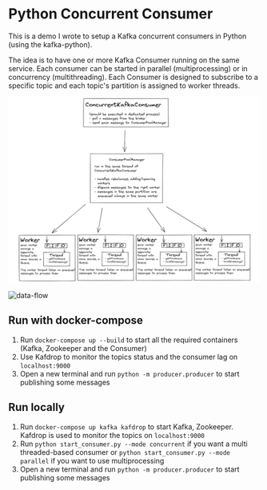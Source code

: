 # Python Concurrent Consumer
This is a demo I wrote to setup a Kafka concurrent consumers in Python (using the kafka-python). 

The idea is to have one or more Kafka Consumer running on the same service. 
Each consumer can be started in parallel (multiprocessing) or in concurrency (multithreading). 
Each Consumer is designed to subscribe to a specific topic and each topic's partition is assigned to
worker threads. 

![idea](img.png)


![data-flow](data-flow.png)

## Run with docker-compose
1) Run `docker-compose up --build` to start all the required containers (Kafka, Zookeeper and the Consumer)
2) Use Kafdrop to monitor the topics status and the consumer lag on `localhost:9000`
3) Open a new terminal and run `python -m producer.producer` to start publishing some messages

## Run locally
1) Run `docker-compose up kafka kafdrop` to start Kafka, Zookeeper. Kafdrop is used to monitor the topics on `localhost:9000`
2) Run `python start_consumer.py --mode concurrent` if you want a multi threaded-based consumer or `python start_consumer.py --mode parallel` if you want to use multiprocessing
3) Open a new terminal and run `python -m producer.producer` to start publishing some messages
